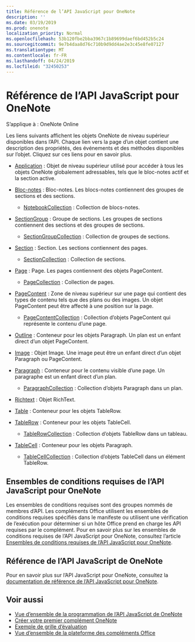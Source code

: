 ```yaml
---
title: Référence de l’API JavaScript pour OneNote
description: ''
ms.date: 03/19/2019
ms.prod: onenote
localization_priority: Normal
ms.openlocfilehash: 53b120fbe2bba3967c1b89699daef6bd452b5c24
ms.sourcegitcommit: 9e7b4daa8d76c710b9d9dd4ae2e3c45e8fe07127
ms.translationtype: MT
ms.contentlocale: fr-FR
ms.lasthandoff: 04/24/2019
ms.locfileid: "32450253"
---
```

# <a name="onenote-javascript-api-overview"></a>Référence de l’API JavaScript pour OneNote

S’applique à : OneNote Online

Les liens suivants affichent les objets OneNote de niveau supérieur disponibles dans l’API. Chaque lien vers la page d’un objet contient une description des propriétés, des événements et des méthodes disponibles sur l’objet. Cliquez sur ces liens pour en savoir plus. 
    
- [Application](/javascript/api/onenote/onenote.application) : Objet de niveau supérieur utilisé pour accéder à tous les objets OneNote globalement adressables, tels que le bloc-notes actif et la section active.

- [Bloc-notes](/javascript/api/onenote/onenote.notebook) : Bloc-notes. Les blocs-notes contiennent des groupes de sections et des sections.
    - [NotebookCollection](/javascript/api/onenote/onenote.notebookcollection) : Collection de blocs-notes.

- [SectionGroup](/javascript/api/onenote/onenote.sectiongroup) : Groupe de sections. Les groupes de sections contiennent des sections et des groupes de sections.
    - [SectionGroupCollection](/javascript/api/onenote/onenote.sectiongroupcollection) : Collection de groupes de sections.

- [Section](/javascript/api/onenote/onenote.section) : Section. Les sections contiennent des pages.
    - [SectionCollection](/javascript/api/onenote/onenote.sectioncollection) : Collection de sections.

- [Page](/javascript/api/onenote/onenote.page) : Page. Les pages contiennent des objets PageContent.
    - [PageCollection](/javascript/api/onenote/onenote.pagecollection) : Collection de pages.

- [PageContent](/javascript/api/onenote/onenote.pagecontent) : Zone de niveau supérieur sur une page qui contient des types de contenu tels que des plans ou des images. Un objet PageContent peut être affecté à une position sur la page.
    - [PageContentCollection](/javascript/api/onenote/onenote.pagecontentcollection) : Collection d’objets PageContent qui représente le contenu d’une page.

- [Outline](/javascript/api/onenote/onenote.outline) : Conteneur pour les objets Paragraph. Un plan est un enfant direct d’un objet PageContent.

- [Image](/javascript/api/onenote/onenote.image) : Objet Image. Une image peut être un enfant direct d’un objet Paragraph ou PageContent.

- [Paragraph](/javascript/api/onenote/onenote.paragraph) : Conteneur pour le contenu visible d’une page. Un paragraphe est un enfant direct d’un plan.
    - [ParagraphCollection](/javascript/api/onenote/onenote.paragraphcollection) : Collection d’objets Paragraph dans un plan.

- [Richtext](/javascript/api/onenote/onenote.richtext) : Objet RichText.

- [Table](/javascript/api/onenote/onenote.table) : Conteneur pour les objets TableRow.

- [TableRow](/javascript/api/onenote/onenote.tablerow) : Conteneur pour les objets TableCell.
    - [TableRowCollection](/javascript/api/onenote/onenote.tablerowcollection) : Collection d’objets TableRow dans un tableau.
 
- [TableCell](/javascript/api/onenote/onenote.tablecell) : Conteneur pour les objets Paragraph.
    - [TableCellCollection](/javascript/api/onenote/onenote.tablecellcollection) : Collection d’objets TableCell dans un élément TableRow.

## <a name="onenote-javascript-api-requirement-sets"></a>Ensembles de conditions requises de l’API JavaScript pour OneNote

Les ensembles de conditions requises sont des groupes nommés de membres d’API. Les compléments Office utilisent les ensembles de conditions requises spécifiés dans le manifeste ou utilisent une vérification de l’exécution pour déterminer si un hôte Office prend en charge les API requises par le complément. Pour en savoir plus sur les ensembles de conditions requises de l’API JavaScript pour OneNote, consultez l’article [Ensembles de conditions requises de l’API JavaScript pour OneNote](../requirement-sets/onenote-api-requirement-sets.md).

## <a name="onenote-javascript-api-reference"></a>Référence de l’API JavaScript de OneNote

Pour en savoir plus sur l’API JavaScript pour OneNote, consultez la [documentation de référence de l’API JavaScript pour OneNote](/javascript/api/onenote).

## <a name="see-also"></a>Voir aussi

- [Vue d’ensemble de la programmation de l’API JavaScript de OneNote](/office/dev/add-ins/onenote/onenote-add-ins-programming-overview)
- [Créer votre premier complément OneNote](../../quickstarts/onenote-quickstart.md)
- [Exemple de grille d’évaluation](https://github.com/OfficeDev/OneNote-Add-in-Rubric-Grader)
- [Vue d’ensemble de la plateforme des compléments Office](/office/dev/add-ins/overview/office-add-ins)
